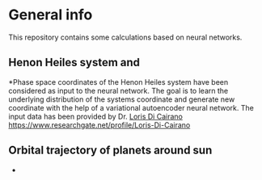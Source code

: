 # General info
This repository contains some calculations based on neural networks. 
## Henon Heiles system and
*Phase space coordinates of the Henon Heiles system have been considered as input to the neural network.  The goal is to learn the underlying distribution of the systems coordinate and generate new coordinate with the help of a variational autoencoder neural network. The input data has been provided by Dr. [Loris Di Cairano](https://www.researchgate.net/profile/Loris-Di-Cairano) https://www.researchgate.net/profile/Loris-Di-Cairano

## Orbital trajectory of planets around sun
*

  

